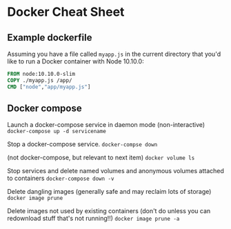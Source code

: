 # Docker Cheat Sheet


## Example dockerfile

Assuming you have a file called `myapp.js` in the current directory that you'd like to run a Docker container with Node 10.10.0:

```dockerfile
FROM node:10.10.0-slim
COPY ./myapp.js /app/
CMD ["node","app/myapp.js"]
```


## Docker compose

Launch a docker-compose service in daemon mode (non-interactive)
`docker-compose up -d servicename`

Stop a docker-compose service.
`docker-compse down`

(not docker-compose, but relevant to next item)
`docker volume ls`

Stop services and delete named volumes and anonymous volumes attached to containers
`docker-compose down -v`

Delete dangling images (generally safe and may reclaim lots of storage)
`docker image prune`

Delete images not used by existing containers (don't do unless you can redownload stuff that's not running!!)
`docker image prune -a`
